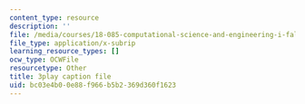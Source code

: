 ```yaml
---
content_type: resource
description: ''
file: /media/courses/18-085-computational-science-and-engineering-i-fall-2008/bc03e4b00e88f966b5b2369d360f1623_a6sPpQXST5E.srt
file_type: application/x-subrip
learning_resource_types: []
ocw_type: OCWFile
resourcetype: Other
title: 3play caption file
uid: bc03e4b0-0e88-f966-b5b2-369d360f1623
---
```

